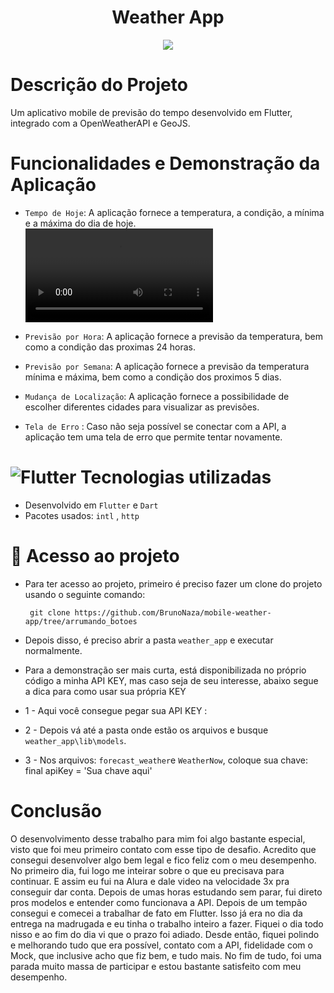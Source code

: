 # <h1 align="center"> Weather App </h1>

<p align="center">
<img src="http://img.shields.io/static/v1?label=STATUS&message=EM%20DESENVOLVIMENTO&color=GREEN&style=for-the-badge"/>
</p>

# Descrição do Projeto

Um aplicativo mobile de previsão do tempo desenvolvido em Flutter, integrado com a OpenWeatherAPI e GeoJS.

# Funcionalidades e Demonstração da Aplicação
- `Tempo de Hoje`: A aplicação fornece a temperatura, a condição, a mínima e a máxima do dia de hoje. 
![AppGeral](https://i.imgur.com/ZaPkc4b.mp4)


- `Previsão por Hora`: A aplicação fornece a previsão da temperatura, bem como a condição das proximas 24 horas.
- `Previsão por Semana`: A aplicação fornece a previsão da temperatura mínima e máxima, bem como a condição dos proximos 5 dias.
- `Mudança de Localização`: A aplicação fornece a possibilidade de escolher diferentes cidades para visualizar as previsões.
- `Tela de Erro` : Caso não seja possível se conectar com a API, a aplicação tem uma tela de erro que permite tentar novamente. 

# ![Flutter](https://img.shields.io/badge/-Flutter-blue?style=flat-square&logo=flutter&logoColor=white) Tecnologias utilizadas
* Desenvolvido em `Flutter` e `Dart`
* Pacotes usados: `intl`  , `http`

# 📁 Acesso ao projeto

* Para ter acesso ao projeto, primeiro é preciso fazer um clone do projeto usando o seguinte comando: 
 
       git clone https://github.com/BrunoNaza/mobile-weather-app/tree/arrumando_botoes
 
       
* Depois disso, é preciso abrir a pasta `weather_app` e executar normalmente.

*  Para a demonstração ser mais curta, está disponibilizada no próprio código a minha API KEY, mas caso seja de seu interesse, abaixo segue a dica para como usar sua própria KEY
* 1 - Aqui você consegue pegar sua API KEY : 
* 2 - Depois vá até a pasta onde estão os arquivos e busque `weather_app\lib\models`. 
* 3 - Nos arquivos: `forecast_weather`e `WeatherNow`, coloque sua chave: final apiKey = 'Sua chave aqui'


# Conclusão
O desenvolvimento desse trabalho para mim foi algo bastante especial, visto que foi meu primeiro contato com esse tipo de desafio. Acredito que consegui desenvolver algo bem legal e fico feliz com o meu desempenho. 
No primeiro dia, fui logo me inteirar sobre o que eu precisava para continuar. E assim eu fui na Alura e dale video na velocidade 3x pra conseguir dar conta. Depois de umas horas estudando sem parar, fui direto pros modelos e entender como funcionava a API. Depois de um tempão consegui e comecei a trabalhar de fato em Flutter. Isso já era no dia da entrega na madrugada e eu tinha o trabalho inteiro a fazer. Fiquei o dia todo nisso e ao fim do dia vi que o prazo foi adiado. Desde então, fiquei polindo e melhorando tudo que era possível, contato com a API, fidelidade com o Mock, que inclusive acho que fiz bem, e tudo mais. No fim de tudo, foi uma parada muito massa de participar e estou bastante satisfeito com meu desempenho. 
